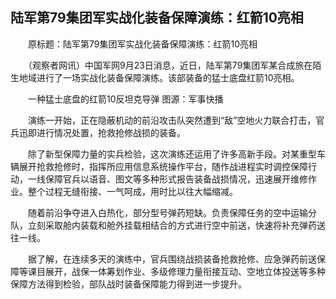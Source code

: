 ## 陆军第79集团军实战化装备保障演练：红箭10亮相
　　原标题：陆军第79集团军实战化装备保障演练：红箭10亮相

　　（观察者网讯）中国军网9月23日消息，近日，陆军第79集团军某合成旅在陌生地域进行了一场实战化装备保障演练。该部装备的猛士底盘红箭10亮相。

　　一种猛士底盘的红箭10反坦克导弹 图源：军事快播

　　演练一开始，正在隐蔽机动的前沿攻击队突然遭到“敌”空地火力联合打击，官兵迅即进行情况处置，抢救抢修战损的装备。

　　除了新型保障力量的实兵检验，这次演练还运用了许多高新手段。对某重型车辆展开抢救抢修时，指挥所应用信息系统操作平台，随作战进程实时调控保障行动，一线保障官兵以语音、图文等多种形式报告装备战损情况，迅速展开维修作业。整个过程无缝衔接、一气呵成，用时比以往大幅缩减。

　　随着前沿争夺进入白热化，部分型号弹药短缺。负责保障任务的空中运输分队，立刻采取舱内装载和舱外挂载相结合的方式进行空中前送，快速将补充弹药送往一线。

　　据了解，在连续多天的演练中，官兵围绕战损装备抢救抢修、应急弹药前送保障等课目展开，战保一体筹划作业、多级修理力量衔接互动、空地立体投送等多种保障方法得到检验，部队战时装备保障能力得到进一步提升。

